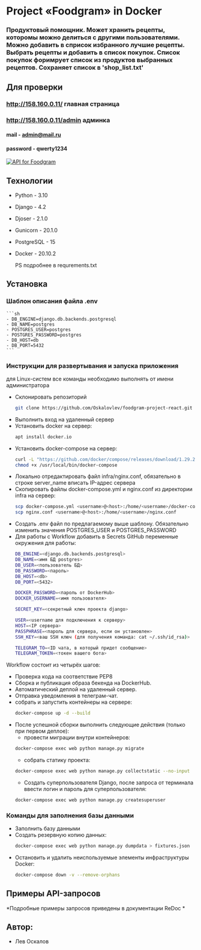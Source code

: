 # Project «Foodgram» in Docker

### Продуктовый помощник. Может хранить рецепты, которомы можно делиться с другими пользователями. Можно добавить в сприсок избранного лучшие рецепты. Выбрать рецепты и добавить в список покупок. Список покупок форимрует список из продуктов выбранных рецептов. Сохраняет список в 'shop_list.txt'

## Для проверки
### http://158.160.0.11/ главная страница
### http://158.160.0.11/admin админка
####   mail   - admin@mail.ru
#### password - qwerty1234


[![API for Foodgram](https://github.com/Oskalovlev/foodgram-project-react/actions/workflows/foodgram_workflow.yml/badge.svg?branch=master)](https://github.com/Oskalovlev/foodgram-project-react/actions/workflows/foodgram_workflow.yml)

## Технологии
* Python - 3.10
* Django - 4.2
* Djoser - 2.1.0
* Gunicorn - 20.1.0
* PostgreSQL - 15
* Docker - 20.10.2

  PS подробнее в requrements.txt

## Установка
### Шаблон описания файла .env
    ```sh
    - DB_ENGINE=django.db.backends.postgresql
    - DB_NAME=postgres
    - POSTGRES_USER=postgres
    - POSTGRES_PASSWORD=postgres
    - DB_HOST=db
    - DB_PORT=5432
    ```
### Инструкции для развертывания и запуска приложения
для Linux-систем все команды необходимо выполнять от имени администратора
  - Склонировать репозиторий
    ```sh
    git clone https://github.com/Oskalovlev/foodgram-project-react.git
    ```
  - Выполнить вход на удаленный сервер
  - Установить docker на сервер:
    ```sh
    apt install docker.io 
    ```
  - Установить docker-compose на сервер:
    ```sh
    curl -L "https://github.com/docker/compose/releases/download/1.29.2/docker-compose-$(uname -s)-$(uname -m)" -o /usr/local/bin/docker-compose
    chmod +x /usr/local/bin/docker-compose
    ```
  - Локально отредактировать файл infra/nginx.conf, обязательно в строке server_name вписать IP-адрес сервера
  - Скопировать файлы docker-compose.yml и nginx.conf из директории infra на сервер:
    ```sh
    scp docker-compose.yml <username>@<host>:/home/<username>/docker-compose.yml
    scp nginx.conf <username>@<host>:/home/<username>/nginx.conf
    ```
  - Создать .env файл по предлагаемому выше шаблону. Обязательно изменить значения POSTGRES_USER и POSTGRES_PASSWORD
  - Для работы с Workflow добавить в Secrets GitHub переменные окружения для работы:
    ```sh
    DB_ENGINE=<django.db.backends.postgresql>
    DB_NAME=<имя БД postgres>
    DB_USER=<пользователь БД>
    DB_PASSWORD=<пароль>
    DB_HOST=<db>
    DB_PORT=<5432>
    
    DOCKER_PASSWORD=<пароль от DockerHub>
    DOCKER_USERNAME=<имя пользователя>
    
    SECRET_KEY=<секретный ключ проекта django>

    USER=<username для подключения к серверу>
    HOST=<IP сервера>
    PASSPHRASE=<пароль для сервера, если он установлен>
    SSH_KEY=<ваш SSH ключ (для получения команда: cat ~/.ssh/id_rsa)>

    TELEGRAM_TO=<ID чата, в который придет сообщение>
    TELEGRAM_TOKEN=<токен вашего бота>
    ```
Workflow состоит из четырёх шагов:
  - Проверка кода на соответствие PEP8
  - Сборка и публикация образа бекенда на DockerHub.
  - Автоматический деплой на удаленный сервер.
  - Отправка уведомления в телеграм-чат.
  - собрать и запустить контейнеры на сервере:
    ```bash
    docker-compose up -d --build
    ```
  - После успешной сборки выполнить следующие действия (только при первом деплое):
    * провести миграции внутри контейнеров:
    ```bash
    docker-compose exec web python manage.py migrate
    ```
    * собрать статику проекта:
    ```bash
    docker-compose exec web python manage.py collectstatic --no-input
    ```  
    * Создать суперпользователя Django, после запроса от терминала ввести логин и пароль для суперпользователя:
    ```bash
    docker-compose exec web python manage.py createsuperuser
    ```

### Команды для заполнения базы данными
  - Заполнить базу данными
  - Создать резервную копию данных:
    ```bash
    docker-compose exec web python manage.py dumpdata > fixtures.json
    ```
  - Остановить и удалить неиспользуемые элементы инфраструктуры Docker:
    ```bash
    docker-compose down -v --remove-orphans
    ```
## Примеры API-запросов
  *Подробные примеры запросов приведены в документации ReDoc *

## Автор: 
  - Лев Оскалов
